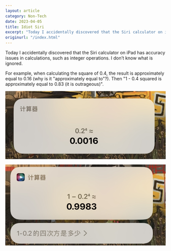 ```yaml
---
layout: article
category: Non-Tech
date: 2023-04-05
title: Idiot Siri
excerpt: "Today I accidentally discovered that the Siri calculator on iPad has accuracy issues in calculations, such as integer operations. I don’t know what is ignored."
originurl: "/index.html"
---
```

Today I accidentally discovered that the Siri calculator on iPad has accuracy issues in calculations, such as integer operations. I don’t know what is ignored.

For example, when calculating the square of 0.4, the result is approximately equal to 0.16 (why is it "approximately equal to"?). Then "1 - 0.4 squared is approximately equal to 0.83 (it is outrageous)".

![0.4^2 approximately equal to 0.16](/assets/images/IMG_4272.jpg)

![1 - 0.4^2 approximately equal to 0.83](/assets/images/IMG_4273.jpg)
